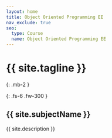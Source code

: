 ```yaml
---
layout: home
title: Object Oriented Programming EE
nav_exclude: true
seo: 
  type: Course
  name: Object Oriented Programming EE
---
```


# {{ site.tagline }}
{: .mb-2 }

[//]: # ({{ site.description }})
{: .fs-6 .fw-300 }

## {{ site.subjectName }}

{{ site.description }}
